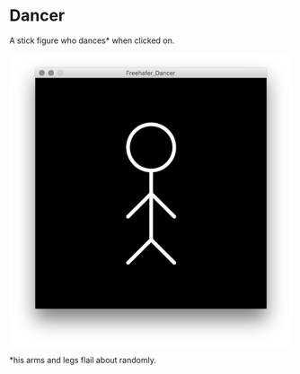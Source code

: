 # Dancer

A stick figure who dances* when clicked on.

![example image](img.png)

*his arms and legs flail about randomly.